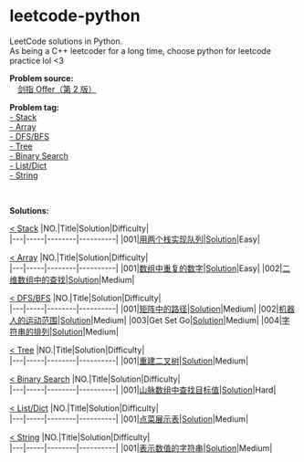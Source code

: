 # leetcode-python

LeetCode solutions in Python.  
As being a C++ leetcoder for a long time, choose python for leetcode practice lol <3  

**Problem source:**  
&emsp;[剑指 Offer（第 2 版）][0]  

[0]:https://leetcode-cn.com/problem-list/xb9nqhhg/

<div id="problem_tag"></div>

**Problem tag:**  
[- Stack](#stack)   
[- Array](#array)  
[- DFS/BFS](#dfs_bfs)  
[- Tree](#tree)   
[- Binary Search](#binary_search)   
[- List/Dict](#list_dict)  
[- String](#string) 

</br>

**Solutions:**  

<div id="stack"></div>  
 
[< Stack](#problem_tag)
|NO.|Title|Solution|Difficulty|  
|---|-----|--------|----------|
|001|[用两个栈实现队列](https://leetcode-cn.com/problems/yong-liang-ge-zhan-shi-xian-dui-lie-lcof/)|[Solution](./src/stack/yong-liang-ge-zhan-shi-xian-dui-lie-lcof.py)|Easy|

<div id="array"></div>  
 
[< Array](#problem_tag)
|NO.|Title|Solution|Difficulty|  
|---|-----|--------|----------|
|001|[数组中重复的数字](https://leetcode-cn.com/problems/shu-zu-zhong-zhong-fu-de-shu-zi-lcof/)|[Solution](./src/array/shu-zu-zhong-zhong-fu-de-shu-zi-lcof.py)|Easy|
|002|[二维数组中的查找](https://leetcode-cn.com/problems/er-wei-shu-zu-zhong-de-cha-zhao-lcof/)|[Solution](./src/array/er-wei-shu-zu-zhong-de-cha-zhao-lcof.py)|Medium|  

<div id="dfs_bfs"></div>  
 
[< DFS/BFS](#problem_tag)
|NO.|Title|Solution|Difficulty|  
|---|-----|--------|----------|
|001|[矩阵中的路径](https://leetcode-cn.com/problems/ju-zhen-zhong-de-lu-jing-lcof/)|[Solution](./src/dfs/ju-zhen-zhong-de-lu-jing-lcof.py)|Medium|
|002|[机器人的运动范围](https://leetcode-cn.com/problems/ji-qi-ren-de-yun-dong-fan-wei-lcof/)|[Solution](./src/dfs/ji-qi-ren-de-yun-dong-fan-wei-lcof.py)|Medium|
|003|Get Set Go|[Solution](./src/dfs/get-set-go.py)|Medium|
|004|[字符串的排列](https://leetcode-cn.com/problems/zi-fu-chuan-de-pai-lie-lcof/)|[Solution](./src/dfs/zi-fu-chuan-de-pai-lie-lcof.py)|Medium|

<div id="tree"></div>  
 
[< Tree](#problem_tag)
|NO.|Title|Solution|Difficulty|  
|---|-----|--------|----------|
|001|[重建二叉树](https://leetcode-cn.com/problems/zhong-jian-er-cha-shu-lcof/)|[Solution](./src/tree/zhong-jian-er-cha-shu-lcof.py)|Medium|

<div id="binary_search"></div>  
 
[< Binary Search](#problem_tag)
|NO.|Title|Solution|Difficulty|  
|---|-----|--------|----------|
|001|[山脉数组中查找目标值](https://leetcode-cn.com/problems/find-in-mountain-array/)|[Solution](./src/binary_search/find-in-mountain-array.py)|Hard|

<div id="list_dfs"></div>

[< List/Dict](#problem_tag)
|NO.|Title|Solution|Difficulty|  
|---|-----|--------|----------|
|001|[点菜展示表](https://leetcode-cn.com/problems/display-table-of-food-orders-in-a-restaurant/)|[Solution](./src/list-dict/display-table-of-food-orders-in-a-restaurant.py)|Medium|

<div id="string"></div>

[< String](#problem_tag)
|NO.|Title|Solution|Difficulty|  
|---|-----|--------|----------|
|001|[表示数值的字符串](https://leetcode-cn.com/problems/biao-shi-shu-zhi-de-zi-fu-chuan-lcof/)|[Solution](./src/string/biao-shi-shu-zhi-de-zi-fu-chuan-lcof.py)|Medium|